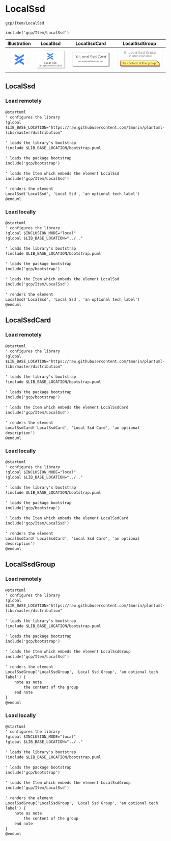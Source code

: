 # LocalSsd


```text
gcp/Item/LocalSsd
```

```text
include('gcp/Item/LocalSsd')
```



| Illustration | LocalSsd | LocalSsdCard | LocalSsdGroup |
| :---: | :---: | :---: | :---: |
| ![illustration for Illustration](../../gcp/Item/LocalSsd.png) | ![illustration for LocalSsd](../../gcp/Item/LocalSsd.Local.png) | ![illustration for LocalSsdCard](../../gcp/Item/LocalSsdCard.Local.png) | ![illustration for LocalSsdGroup](../../gcp/Item/LocalSsdGroup.Local.png) |




## LocalSsd

### Load remotely
```plantuml
@startuml
' configures the library
!global $LIB_BASE_LOCATION="https://raw.githubusercontent.com/tmorin/plantuml-libs/master/distribution"

' loads the library's bootstrap
!include $LIB_BASE_LOCATION/bootstrap.puml

' loads the package bootstrap
include('gcp/bootstrap')

' loads the Item which embeds the element LocalSsd
include('gcp/Item/LocalSsd')

' renders the element
LocalSsd('LocalSsd', 'Local Ssd', 'an optional tech label')
@enduml
```

### Load locally
```plantuml
@startuml
' configures the library
!global $INCLUSION_MODE="local"
!global $LIB_BASE_LOCATION="../.."

' loads the library's bootstrap
!include $LIB_BASE_LOCATION/bootstrap.puml

' loads the package bootstrap
include('gcp/bootstrap')

' loads the Item which embeds the element LocalSsd
include('gcp/Item/LocalSsd')

' renders the element
LocalSsd('LocalSsd', 'Local Ssd', 'an optional tech label')
@enduml
```

## LocalSsdCard

### Load remotely
```plantuml
@startuml
' configures the library
!global $LIB_BASE_LOCATION="https://raw.githubusercontent.com/tmorin/plantuml-libs/master/distribution"

' loads the library's bootstrap
!include $LIB_BASE_LOCATION/bootstrap.puml

' loads the package bootstrap
include('gcp/bootstrap')

' loads the Item which embeds the element LocalSsdCard
include('gcp/Item/LocalSsd')

' renders the element
LocalSsdCard('LocalSsdCard', 'Local Ssd Card', 'an optional description')
@enduml
```

### Load locally
```plantuml
@startuml
' configures the library
!global $INCLUSION_MODE="local"
!global $LIB_BASE_LOCATION="../.."

' loads the library's bootstrap
!include $LIB_BASE_LOCATION/bootstrap.puml

' loads the package bootstrap
include('gcp/bootstrap')

' loads the Item which embeds the element LocalSsdCard
include('gcp/Item/LocalSsd')

' renders the element
LocalSsdCard('LocalSsdCard', 'Local Ssd Card', 'an optional description')
@enduml
```

## LocalSsdGroup

### Load remotely
```plantuml
@startuml
' configures the library
!global $LIB_BASE_LOCATION="https://raw.githubusercontent.com/tmorin/plantuml-libs/master/distribution"

' loads the library's bootstrap
!include $LIB_BASE_LOCATION/bootstrap.puml

' loads the package bootstrap
include('gcp/bootstrap')

' loads the Item which embeds the element LocalSsdGroup
include('gcp/Item/LocalSsd')

' renders the element
LocalSsdGroup('LocalSsdGroup', 'Local Ssd Group', 'an optional tech label') {
    note as note
        the content of the group
    end note
}
@enduml
```

### Load locally
```plantuml
@startuml
' configures the library
!global $INCLUSION_MODE="local"
!global $LIB_BASE_LOCATION="../.."

' loads the library's bootstrap
!include $LIB_BASE_LOCATION/bootstrap.puml

' loads the package bootstrap
include('gcp/bootstrap')

' loads the Item which embeds the element LocalSsdGroup
include('gcp/Item/LocalSsd')

' renders the element
LocalSsdGroup('LocalSsdGroup', 'Local Ssd Group', 'an optional tech label') {
    note as note
        the content of the group
    end note
}
@enduml
```


